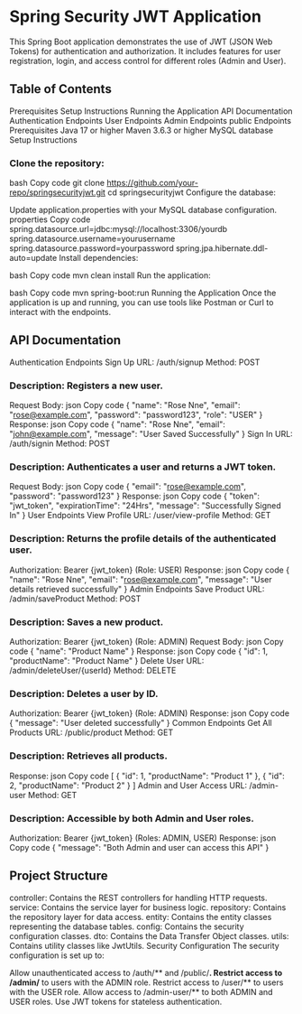 # Spring Security JWT Application
This Spring Boot application demonstrates the use of JWT (JSON Web Tokens) for authentication and authorization. It includes features for user registration, login, and access control for different roles (Admin and User).

## Table of Contents
Prerequisites
Setup Instructions
Running the Application
API Documentation
Authentication Endpoints
User Endpoints
Admin Endpoints
public Endpoints
Prerequisites
Java 17 or higher
Maven 3.6.3 or higher
MySQL database
Setup Instructions
### Clone the repository:

bash
Copy code
git clone https://github.com/your-repo/springsecurityjwt.git
cd springsecurityjwt
Configure the database:

Update application.properties with your MySQL database configuration.
properties
Copy code
spring.datasource.url=jdbc:mysql://localhost:3306/yourdb
spring.datasource.username=yourusername
spring.datasource.password=yourpassword
spring.jpa.hibernate.ddl-auto=update
Install dependencies:

bash
Copy code
mvn clean install
Run the application:

bash
Copy code
mvn spring-boot:run
Running the Application
Once the application is up and running, you can use tools like Postman or Curl to interact with the endpoints.

## API Documentation
Authentication Endpoints
Sign Up
URL: /auth/signup
Method: POST
### Description: Registers a new user.
Request Body:
json
Copy code
{
    "name": "Rose Nne",
    "email": "rose@example.com",
    "password": "password123",
    "role": "USER"
}
Response:
json
Copy code
{
    "name": "Rose Nne",
    "email": "john@example.com",
    "message": "User Saved Successfully"
}
Sign In
URL: /auth/signin
Method: POST
### Description: Authenticates a user and returns a JWT token.
Request Body:
json
Copy code
{
    "email": "rose@example.com",
    "password": "password123"
}
Response:
json
Copy code
{
    "token": "jwt_token",
    "expirationTime": "24Hrs",
    "message": "Successfully Signed In"
}
User Endpoints
View Profile
URL: /user/view-profile
Method: GET
### Description: Returns the profile details of the authenticated user.
Authorization: Bearer {jwt_token} (Role: USER)
Response:
json
Copy code
{
    "name": "Rose Nne",
    "email": "rose@example.com",
    "message": "User details retrieved successfully"
}
Admin Endpoints
Save Product
URL: /admin/saveProduct
Method: POST
### Description: Saves a new product.
Authorization: Bearer {jwt_token} (Role: ADMIN)
Request Body:
json
Copy code
{
    "name": "Product Name"
}
Response:
json
Copy code
{
    "id": 1,
    "productName": "Product Name"
}
Delete User
URL: /admin/deleteUser/{userId}
Method: DELETE
### Description: Deletes a user by ID.
Authorization: Bearer {jwt_token} (Role: ADMIN)
Response:
json
Copy code
{
    "message": "User deleted successfully"
}
Common Endpoints
Get All Products
URL: /public/product
Method: GET
### Description: Retrieves all products.
Response:
json
Copy code
[
    {
        "id": 1,
        "productName": "Product 1"
    },
    {
        "id": 2,
        "productName": "Product 2"
    }
]
Admin and User Access
URL: /admin-user
Method: GET
### Description: Accessible by both Admin and User roles.
Authorization: Bearer {jwt_token} (Roles: ADMIN, USER)
Response:
json
Copy code
{
    "message": "Both Admin and user can access this API"
}


## Project Structure
controller: Contains the REST controllers for handling HTTP requests.
service: Contains the service layer for business logic.
repository: Contains the repository layer for data access.
entity: Contains the entity classes representing the database tables.
config: Contains the security configuration classes.
dto: Contains the Data Transfer Object classes.
utils: Contains utility classes like JwtUtils.
Security Configuration
The security configuration is set up to:

Allow unauthenticated access to /auth/** and /public/**.
Restrict access to /admin/** to users with the ADMIN role.
Restrict access to /user/** to users with the USER role.
Allow access to /admin-user/** to both ADMIN and USER roles.
Use JWT tokens for stateless authentication.

